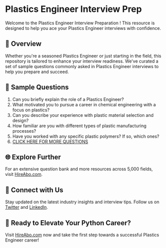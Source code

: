 # Plastics Engineer Interview Prep

Welcome to the Plastics Engineer Interview Preparation ! This resource is designed to help you ace your Plastics Engineer interviews with confidence.

## 🚀 Overview

Whether you're a seasoned Plastics Engineer or just starting in the field, this repository is tailored to enhance your interview readiness. We've curated a set of sample questions commonly asked in Plastics Engineer interviews to help you prepare and succeed.

## 📝 Sample Questions

1. Can you briefly explain the role of a Plastics Engineer?
2. What motivated you to pursue a career in chemical engineering with a focus on plastics?
3. Can you describe your experience with plastic material selection and design?
4. How familiar are you with different types of plastic manufacturing processes?
5. Have you worked with any specific plastic polymers? If so, which ones?
6. [CLICK HERE FOR MORE QUESTIONS](https://hireabo.com/job/3_4_20/Plastics%20Engineer)

## 🌐 Explore Further

For an extensive question bank and more resources across 5,000 fields, visit [HireAbo.com](https://www.hireabo.com).

## 📱 Connect with Us

Stay updated on the latest industry insights and interview tips. Follow us on [Twitter](https://twitter.com/hireabo) and [LinkedIn](https://www.linkedin.com/in/hire-abo-3609972a8/).

## 🚀 Ready to Elevate Your Python Career?

Visit [HireAbo.com](https://www.hireabo.com) now and take the first step towards a successful Plastics Engineer career!